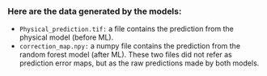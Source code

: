 ### Here are the data generated by the models:
- `Physical_prediction.tif:` a file contains the prediction from the physical model (before ML).
- `correction_map.npy:` a numpy file contains the prediction from the random forest model (after ML).
These two files did not refer as prediction error maps, but as the raw predictions made by both models.
